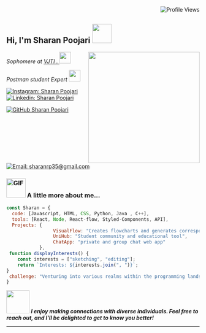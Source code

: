<div align="right">
  <img src="https://komarev.com/ghpvc/?username=SharanRP" alt="Profile Views">
</div>
<h2> Hi, I'm Sharan Poojari <img src="https://media.giphy.com/media/NAq0PgHZIICdpmZsmw/giphy.gif" width="50"> 
</h2>
<img align='right' src="https://media.giphy.com/media/wwgamp8bOsx8byvKTi/giphy.gif" width="290">
<p><em>Sophomere at <a href="https://vjti.ac.in/">VJTI   . </a><img src="https://media.giphy.com/media/fYSnHlufseco8Fh93Z/giphy.gif" width="30">
<p><em>Postman student Expert <a href="https://vjti.ac.in/"> <img src="https://media.giphy.com/media/yFAuYYi9LYQNI8lmZo/giphy.gif" width="30"></p></em> 
</em></p>

[![Instagram: Sharan Poojari](https://img.shields.io/badge/-sharan03-blue?style=social&logo=instagram&logoColor=red&link=https://www.instagram.com/__.sharan03.__/)](https://www.instagram.com/__.sharan03.__/)
[![Linkedin: Sharan Poojari](https://img.shields.io/badge/-sharanpoojari-blue?style=flat&logo=Linkedin&logoColor=white&link=https://www.linkedin.com/in/sharan-poojari-582656258/)](https://www.linkedin.com/in/sharan-poojari-582656258/)

[![GitHub Sharan Poojari](https://img.shields.io/github/followers/sharanrp?label=follow&style=social)](https://github.com/SharanRP)
[![Email: sharanrp35@gmail.com](https://img.shields.io/badge/-sharanrp35-red?style=social&logo=gmail)](mailto:sharanrp35@gmail.com)

### <img src="https://media.giphy.com/media/DPEFlZO4nJSZoqRfHv/giphy.gif" alt="GIF" width="50"> A little more about me... 

```javascript
const Sharan = {
  code: [Javascript, HTML, CSS, Python, Java , C++],
  tools: [React, Node, React-flow, Styled-Components, API],
  Projects: {
                 VisualFlow: "Creates flowcharts and generates corresponding code",
                 UniHub: "Student community and educational tool",
                 ChatApp: "private and group chat web app"
            },
 function displayInterests() {
    const interests = ["sketching", "editing"];
    return `Interests: ${interests.join(", ")}`;
}
 challenge: "Venturing into various realms within the programming landscape."
}
```

<img src="https://media.giphy.com/media/G4OvmYxQAQyvUqhHTh/giphy.gif" width="60"> <em><b>I enjoy making connections with diverse individuals. Feel free to reach out, and I'll be delighted to get to know you better!</b> </em>

---
